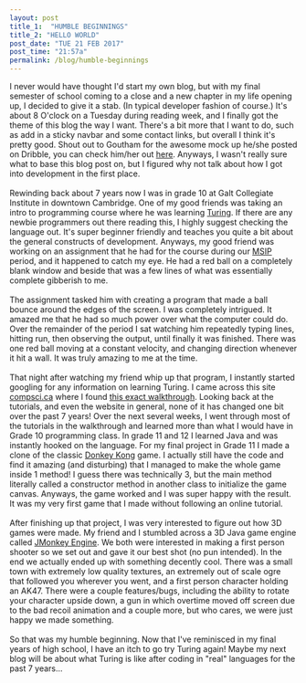 ```yaml
---
layout: post
title_1:  "HUMBLE BEGINNINGS"
title_2: "HELLO WORLD"
post_date: "TUE 21 FEB 2017"
post_time: "21:57a"
permalink: /blog/humble-beginnings
---
```


I never would have thought I'd start my own blog, but with my final semester of school coming to a close and a new chapter in my life opening up, I decided to give it a stab. (In typical developer fashion of course.)
It's about 8 O'clock on a Tuesday during reading week, and I finally got the theme of this blog the way I want. There's a bit more that I want to do, such as add in a sticky navbar and some contact links, but overall I think it's pretty good. Shout out to Goutham for the awesome mock up he/she posted on Dribble, you can check him/her out [here][dribble-link].
Anyways, I wasn't really sure what to base this blog post on, but I figured why not talk about how I got into development in the first place.
<br>
<br>
Rewinding back about 7 years now I was in grade 10 at Galt Collegiate Institute in downtown Cambridge. One of my good friends was taking an intro to programming course where he was learning [Turing][turing-link]. If there are any newbie programmers out there reading this, I highly suggest checking the language out. It's super beginner friendly and
teaches you quite a bit about the general constructs of development. Anyways, my good friend was working on an assignment that he had for the course during our [MSIP][msip-link] period, and it happened to catch my eye. He had a red ball on a completely blank window and beside that was a few lines of what was essentially complete gibberish to me.
<br>
<br>
The assignment tasked him with creating a program that made a ball bounce around the edges of the screen. I was completely intrigued. It amazed me that he had so much power over what the computer could do. Over the remainder of the period I sat watching him repeatedly typing lines, hitting run, then observing the output, until finally it was finished. There was one red ball moving at a constant velocity,
and changing direction whenever it hit a wall. It was truly amazing to me at the time.
<br>
<br>
That night after watching my friend whip up that program, I instantly started googling for any information on learning Turing. I came across this site [compsci.ca][compscica-link] where I found [this exact walkthrough][compsci-walkthrough]. Looking back at the tutorials, and even the website in general, none of it has changed one bit over the past 7 years! Over the next several weeks, I went through most of the tutorials in the walkthrough and
learned more than what I would have in Grade 10 programming class. In grade 11 and 12 I learned Java and was instantly hooked on the language. For my final project in Grade 11 I made a clone of the classic [Donkey Kong][dk-link] game. I actually still have the code and find it amazing (and disturbing) that I managed to make the whole game inside 1 method!
I guess there was technically 3, but the main method literally called a constructor method in another class to initialize the game canvas. Anyways, the game worked and I was super happy with the result. It was my very first game that I made without following an online tutorial.
<br>
<br>
After finishing up that project, I was very interested to figure out how 3D games were made. My friend and I stumbled across a 3D Java game engine called [JMonkey Engine][jme-link]. We both were interested in making a first person shooter so we set out and gave it our best shot (no pun intended). In the end we actually ended up with something decently cool. There was a small town with extremely low quality
textures, an extremely out of scale ogre that followed you wherever you went, and a first person character holding an AK47. There were a couple features/bugs, including the ability to rotate your character upside down, a gun in which overtime moved off screen due to the bad recoil animation and a couple more, but who cares, we were just happy we made something.
<br>
<br>
So that was my humble beginning. Now that I've reminisced in my final years of high school, I have an itch to go try Turing again! Maybe my next blog will be about what Turing is like after coding in "real" languages for the past 7 years...

[dribble-link]: https://dribbble.com/shots/2421209-Blog-Post
[turing-link]: https://en.wikipedia.org/wiki/Turing_(programming_language)
[msip-link]: https://en.wikipedia.org/wiki/Multi-subject_instructional_period
[compscica-link]: http://compsci.ca/v3/
[compsci-walkthrough]: http://compsci.ca/v3/viewtopic.php?t=8808
[dk-link]: https://en.wikipedia.org/wiki/Donkey_Kong_(video_game)
[jme-link]: http://jmonkeyengine.org/
